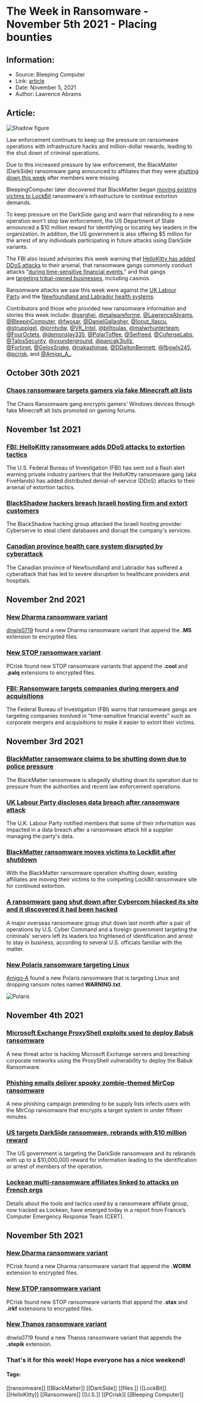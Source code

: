 # The Week in Ransomware - November 5th 2021 - Placing bounties
### 

## Information:
+ Source: Bleeping Computer
+ Link: [article](https://www.bleepingcomputer.com/news/security/the-week-in-ransomware-november-5th-2021-placing-bounties/)
+ Date: November 5, 2021
+ Author: Lawrence Abrams


## Article:
![Shadow figure](https://www.bleepstatic.com/content/hl-images/2020/12/03/shadow-header.jpg)


Law enforcement continues to keep up the pressure on ransomware operations with infrastructure hacks and million-dollar rewards, leading to the shut down of criminal operations.


Due to this increased pressure by law enforcement, the BlackMatter (DarkSide) ransomware gang announced to affiliates that they were [shutting down this week](https://www.bleepingcomputer.com/news/security/blackmatter-ransomware-claims-to-be-shutting-down-due-to-police-pressure/) after members were missing.


BleepingComputer later discovered that BlackMatter began [moving existing victims to LockBit](https://www.bleepingcomputer.com/news/security/blackmatter-ransomware-moves-victims-to-lockbit-after-shutdown/) ransomware's infrastructure to continue extortion demands.


To keep pressure on the DarkSide gang and warn that rebranding to a new operation won't stop law enforcement, the US Department of State announced a $10 million reward for identifying or locating key leaders in the organization. In addition, the US government is also offering $5 million for the arrest of any individuals participating in future attacks using DarkSide variants.


The FBI also issued advisories this week warning that [HelloKitty has added DDoS attacks](https://www.bleepingcomputer.com/news/security/fbi-hellokitty-ransomware-adds-ddos-attacks-to-extortion-tactics/) to their arsenal, that ransomware gangs commonly conduct attacks "[during time-sensitive financial events](https://www.bleepingcomputer.com/news/security/fbi-ransomware-targets-companies-during-mergers-and-acquisitions/)," and that gangs are [targeting tribal-owned businesses](https://www.bleepingcomputer.com/news/security/fbi-ransomware-gangs-hit-several-tribal-owned-casinos-in-the-last-year/), including casinos.


Ransomware attacks we saw this week were against the [UK Labour Party](https://www.bleepingcomputer.com/news/security/uk-labour-party-discloses-data-breach-after-ransomware-attack/) and the [Newfoundland and Labrador health systems](https://www.bleepingcomputer.com/news/security/canadian-province-health-care-system-disrupted-by-cyberattack/).


Contributors and those who provided new ransomware information and stories this week include: [@serghei](https://twitter.com/serghei), [@malwareforme](https://twitter.com/malwareforme), [@LawrenceAbrams](https://twitter.com/LawrenceAbrams), [@BleepinComputer](https://twitter.com/BleepinComputer), [@fwosar](https://twitter.com/fwosar), [@DanielGallagher](https://twitter.com/DanielGallagher), [@Ionut\_Ilascu](https://twitter.com/Ionut_Ilascu), [@struppigel](https://twitter.com/struppigel), [@jorntvdw](https://twitter.com/jorntvdw), [@VK\_Intel](https://twitter.com/VK_Intel), [@billtoulas](https://twitter.com/billtoulas), [@malwrhunterteam](https://twitter.com/malwrhunterteam), [@FourOctets](https://twitter.com/FourOctets), [@demonslay335](https://twitter.com/demonslay335), [@PolarToffee](https://twitter.com/PolarToffee), [@Seifreed](https://twitter.com/Seifreed), [@CofenseLabs](https://twitter.com/CofenseLabs), [@TalosSecurity](https://twitter.com/talossecurity), [@vxunderground](https://twitter.com/vxunderground), [@pancak3lullz](https://twitter.com/pancak3lullz), [@Fortinet](https://twitter.com/fortinet), [@GelosSnake](https://twitter.com/GelosSnake), [@nakashimae](https://twitter.com/nakashimae), [@DDaltonBennett](https://twitter.com/DDaltonBennett), [@fbgwls245](https://twitter.com/fbgwls245), [@pcrisk](https://twitter.com/pcrisk), and [@Amigo\_A\_](https://twitter.com/Amigo_A_).


October 30th 2021
-----------------


### [Chaos ransomware targets gamers via fake Minecraft alt lists](https://www.bleepingcomputer.com/news/security/chaos-ransomware-targets-gamers-via-fake-minecraft-alt-lists/)


The Chaos Ransomware gang encrypts gamers' Windows devices through fake Minecraft alt lists promoted on gaming forums.


November 1st 2021
-----------------


### [FBI: HelloKitty ransomware adds DDoS attacks to extortion tactics](https://www.bleepingcomputer.com/news/security/fbi-hellokitty-ransomware-adds-ddos-attacks-to-extortion-tactics/)


The U.S. Federal Bureau of Investigation (FBI) has sent out a flash alert warning private industry partners that the HelloKitty ransomware gang (aka FiveHands) has added distributed denial-of-service (DDoS) attacks to their arsenal of extortion tactics.


### [BlackShadow hackers breach Israeli hosting firm and extort customers](https://www.bleepingcomputer.com/news/security/blackshadow-hackers-breach-israeli-hosting-firm-and-extort-customers/)


The BlackShadow hacking group attacked the Israeli hosting provider Cyberserve to steal client databases and disrupt the company's services.


### [Canadian province health care system disrupted by cyberattack](https://www.bleepingcomputer.com/news/security/canadian-province-health-care-system-disrupted-by-cyberattack/)


The Canadian province of Newfoundland and Labrador has suffered a cyberattack that has led to severe disruption to healthcare providers and hospitals.


November 2nd 2021
-----------------


### [New Dharma ransomware variant](https://twitter.com/fbgwls245/status/1455462002571165704)


[dnwls0719](https://twitter.com/fbgwls245) found a new Dharma ransomware variant that append the **.MS** extension to encrypted files.


### [New STOP ransomware variant](https://twitter.com/pcrisk/status/1455490302664450057)


PCrisk found new STOP ransomware variants that append the **.cool** and **.palq** extensions to encrypted files.


### [FBI: Ransomware targets companies during mergers and acquisitions](https://www.bleepingcomputer.com/news/security/fbi-ransomware-targets-companies-during-mergers-and-acquisitions/)


The Federal Bureau of Investigation (FBI) warns that ransomware gangs are targeting companies involved in "time-sensitive financial events" such as corporate mergers and acquisitions to make it easier to extort their victims.


November 3rd 2021
-----------------


### [BlackMatter ransomware claims to be shutting down due to police pressure](https://www.bleepingcomputer.com/news/security/blackmatter-ransomware-claims-to-be-shutting-down-due-to-police-pressure/)


The BlackMatter ransomware is allegedly shutting down its operation due to pressure from the authorities and recent law enforcement operations.


### [UK Labour Party discloses data breach after ransomware attack](https://www.bleepingcomputer.com/news/security/uk-labour-party-discloses-data-breach-after-ransomware-attack/)


The U.K. Labour Party notified members that some of their information was impacted in a data breach after a ransomware attack hit a supplier managing the party's data.


### [BlackMatter ransomware moves victims to LockBit after shutdown](https://www.bleepingcomputer.com/news/security/blackmatter-ransomware-moves-victims-to-lockbit-after-shutdown/)


With the BlackMatter ransomware operation shutting down, existing affiliates are moving their victims to the competing LockBit ransomware site for continued extortion.


### [A ransomware gang shut down after Cybercom hijacked its site and it discovered it had been hacked](https://www.washingtonpost.com/national-security/cyber-command-revil-ransomware/2021/11/03/528e03e6-3517-11ec-9bc4-86107e7b0ab1_story.html)


A major overseas ransomware group shut down last month after a pair of operations by U.S. Cyber Command and a foreign government targeting the criminals’ servers left its leaders too frightened of identification and arrest to stay in business, according to several U.S. officials familiar with the matter.


### [New Polaris ransomware targeting Linux](https://twitter.com/Amigo_A_/status/1455982416703729664)


[Amigo-A](https://twitter.com/Amigo_A_) found a new Polaris ransomware that is targeting Linux and dropping ransom notes named **WARNING.txt**.


![Polaris](https://www.bleepstatic.com/images/news/columns/week-in-ransomware/2021/november/5/polaris.jpg)


November 4th 2021
-----------------


### [Microsoft Exchange ProxyShell exploits used to deploy Babuk ransomware](https://www.bleepingcomputer.com/news/security/microsoft-exchange-proxyshell-exploits-used-to-deploy-babuk-ransomware/)


A new threat actor is hacking Microsoft Exchange servers and breaching corporate networks using the ProxyShell vulnerability to deploy the Babuk Ransomware.


### [Phishing emails deliver spooky zombie-themed MirCop ransomware](https://www.bleepingcomputer.com/news/security/phishing-emails-deliver-spooky-zombie-themed-mircop-ransomware/)


A new phishing campaign pretending to be supply lists infects users with the MirCop ransomware that encrypts a target system in under fifteen minutes.


### [US targets DarkSide ransomware, rebrands with $10 million reward](https://www.bleepingcomputer.com/news/security/us-targets-darkside-ransomware-rebrands-with-10-million-reward/)


The US government is targeting the DarkSide ransomware and its rebrands with up to a $10,000,000 reward for information leading to the identification or arrest of members of the operation.


### [Lockean multi-ransomware affiliates linked to attacks on French orgs](https://www.bleepingcomputer.com/news/security/lockean-multi-ransomware-affiliates-linked-to-attacks-on-french-orgs/)


Details about the tools and tactics used by a ransomware affiliate group, now tracked as Lockean, have emerged today in a report from France’s Computer Emergency Response Team (CERT).


November 5th 2021
-----------------


### [New Dharma ransomware variant](https://twitter.com/pcrisk/status/1456501341413576711)


PCrisk found a new Dharma ransomware variant that append the **.WORM** extension to encrypted files.


### [New STOP ransomware variant](https://twitter.com/pcrisk/status/1456539829873877001)


PCrisk found new STOP ransomware variants that append the **.stax** and **.irkf** extensions to encrypted files.


### [New Thanos ransomware variant](https://twitter.com/fbgwls245/status/1456480505625382914)


dnwls0719 found a new Thanos ransomware variant that appends the **.stepik** extension.


### That's it for this week! Hope everyone has a nice weekend!




#### Tags:
[[ransomware]] [[BlackMatter]] [[DarkSide]] [[files.]] [[LockBit]] [[HelloKitty]] [[Ransomware]] [[U.S.]] [[PCrisk]] [[Bleeping Computer]]
